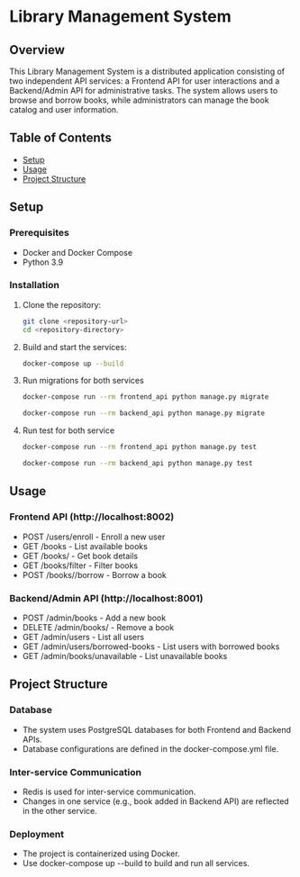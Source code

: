 # Library Management System

## Overview

This Library Management System is a distributed application consisting of two independent API services: a Frontend API for user interactions and a Backend/Admin API for administrative tasks. The system allows users to browse and borrow books, while administrators can manage the book catalog and user information.

## Table of Contents

- [Setup](#setup)
- [Usage](#usage)
- [Project Structure](#project-structure)

## Setup

### Prerequisites

- Docker and Docker Compose
- Python 3.9

### Installation

1. Clone the repository:

   ```bash
   git clone <repository-url>
   cd <repository-directory>

   ```

2. Build and start the services:

   ```bash
   docker-compose up --build

   ```

3. Run migrations for both services

   ```bash
   docker-compose run --rm frontend_api python manage.py migrate

   ```

   ```bash
   docker-compose run --rm backend_api python manage.py migrate

   ```

4. Run test for both service

   ```bash
   docker-compose run --rm frontend_api python manage.py test

   ```

   ```bash
   docker-compose run --rm backend_api python manage.py test

   ```

## Usage

### Frontend API (http://localhost:8002)

- POST /users/enroll - Enroll a new user
- GET /books - List available books
- GET /books/<id> - Get book details
- GET /books/filter - Filter books
- POST /books/<id>/borrow - Borrow a book

### Backend/Admin API (http://localhost:8001)

- POST /admin/books - Add a new book
- DELETE /admin/books/<id> - Remove a book
- GET /admin/users - List all users
- GET /admin/users/borrowed-books - List users with borrowed books
- GET /admin/books/unavailable - List unavailable books

## Project Structure

### Database

- The system uses PostgreSQL databases for both Frontend and Backend APIs.
- Database configurations are defined in the docker-compose.yml file.

### Inter-service Communication

- Redis is used for inter-service communication.
- Changes in one service (e.g., book added in Backend API) are reflected in the other service.

### Deployment

- The project is containerized using Docker.
- Use docker-compose up --build to build and run all services.
